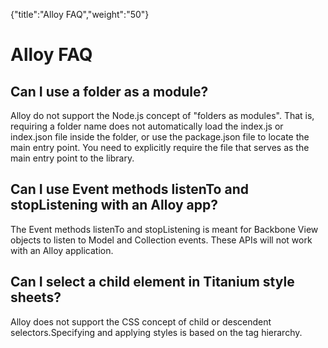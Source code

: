 {"title":"Alloy FAQ","weight":"50"} 

# Alloy FAQ

## Can I use a folder as a module?

Alloy do not support the Node.js concept of "folders as modules". That is, requiring a folder name does not automatically load the index.js or index.json file inside the folder, or use the package.json file to locate the main entry point. You need to explicitly require the file that serves as the main entry point to the library.

## Can I use Event methods listenTo and stopListening with an Alloy app?

The Event methods listenTo and stopListening is meant for Backbone View objects to listen to Model and Collection events. These APIs will not work with an Alloy application.

## Can I select a child element in Titanium style sheets?

Alloy does not support the CSS concept of child or descendent selectors.Specifying and applying styles is based on the tag hierarchy.